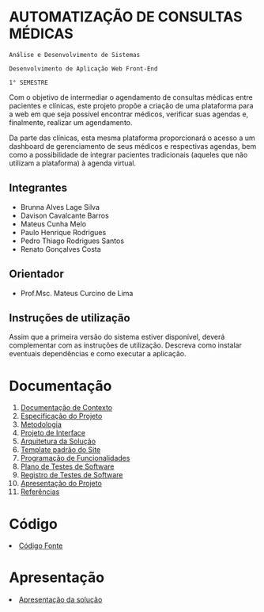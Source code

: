 # AUTOMATIZAÇÃO DE CONSULTAS MÉDICAS

`Análise e Desenvolvimento de Sistemas`

`Desenvolvimento de Aplicação Web Front-End`

`1° SEMESTRE`

Com o objetivo de intermediar o agendamento de consultas médicas entre pacientes e clínicas, este projeto propõe a criação de uma plataforma para a web em que seja possível encontrar médicos, verificar suas agendas e, finalmente, realizar um agendamento.

Da parte das clínicas, esta mesma plataforma proporcionará o acesso a um dashboard de gerenciamento de seus médicos e respectivas agendas, bem como a possibilidade de integrar pacientes tradicionais (aqueles que não utilizam a plataforma) à agenda virtual.

## Integrantes

* Brunna Alves Lage Silva
* Davison Cavalcante Barros
* Mateus Cunha Melo
* Paulo Henrique Rodrigues
* Pedro Thiago Rodrigues Santos
* Renato Gonçalves Costa

## Orientador

* Prof.Msc. Mateus Curcino de Lima

## Instruções de utilização

Assim que a primeira versão do sistema estiver disponível, deverá complementar com as instruções de utilização. Descreva como instalar eventuais dependências e como executar a aplicação.

# Documentação

<ol>
<li><a href="docs/01-Documentação de Contexto.md"> Documentação de Contexto</a></li>
<li><a href="docs/02-Especificação do Projeto.md"> Especificação do Projeto</a></li>
<li><a href="docs/03-Metodologia.md"> Metodologia</a></li>
<li><a href="docs/04-Projeto de Interface.md"> Projeto de Interface</a></li>
<li><a href="docs/05-Arquitetura da Solução.md"> Arquitetura da Solução</a></li>
<li><a href="docs/06-Template padrão do Site.md"> Template padrão do Site</a></li>
<li><a href="docs/07-Programação de Funcionalidades.md"> Programação de Funcionalidades</a></li>
<li><a href="docs/08-Plano de Testes de Software.md"> Plano de Testes de Software</a></li>
<li><a href="docs/09-Registro de Testes de Software.md"> Registro de Testes de Software</a></li>
<li><a href="docs/10-Apresentação do Projeto.md"> Apresentação do Projeto</a></li>
<li><a href="docs/11-Referências.md"> Referências</a></li>
</ol>

# Código

<li><a href="src/README.md"> Código Fonte</a></li>

# Apresentação

<li><a href="presentation/README.md"> Apresentação da solução</a></li>
